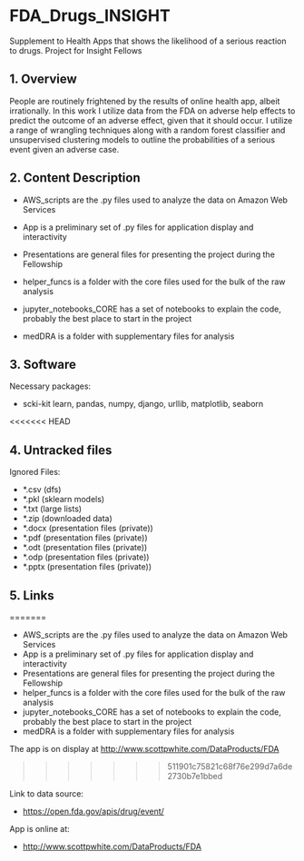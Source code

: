 # FDA_Drugs_INSIGHT
Supplement to Health Apps that shows the likelihood of a serious reaction to drugs. Project for Insight Fellows

## 1. Overview

People are routinely frightened by the results of online health app, albeit irrationally. In this work I utilize data from the FDA on adverse help effects to predict the outcome of an adverse effect, given that it should occur. I utilize a range of wrangling techniques along with a random forest classifier and unsupervised clustering models to outline the probabilities of a serious event given an adverse case. 

## 2. Content Description

- AWS_scripts are the .py files used to analyze the data on Amazon Web Services

- App is a preliminary set of .py files for application display and interactivity

- Presentations are general files for presenting the project during the Fellowship

- helper_funcs is a folder with the core files used for the bulk of the raw analysis

- jupyter_notebooks_CORE has a set of notebooks to explain the code, probably the best place to start in the project

- medDRA is a folder with supplementary files for analysis

## 3. Software

Necessary packages:
- scki-kit learn, pandas, numpy, django, urllib, matplotlib, seaborn

<<<<<<< HEAD
## 4. Untracked files

Ignored Files:
- *.csv (dfs)
- *.pkl (sklearn models)
- *.txt (large lists)
- *.zip (downloaded data)
- *.docx (presentation files (private))
- *.pdf (presentation files (private))
- *.odt (presentation files (private))
- *.odp (presentation files (private))
- *.pptx (presentation files (private))

## 5. Links
=======
- AWS_scripts are the .py files used to analyze the data on Amazon Web Services
- App is a preliminary set of .py files for application display and interactivity
- Presentations are general files for presenting the project during the Fellowship
- helper_funcs is a folder with the core files used for the bulk of the raw analysis
- jupyter_notebooks_CORE has a set of notebooks to explain the code, probably the best place to start in the project
- medDRA is a folder with supplementary files for analysis

The app is on display at http://www.scottpwhite.com/DataProducts/FDA

>>>>>>> 511901c75821c68f76e299d7a6de2730b7e1bbed

Link to data source:
- https://open.fda.gov/apis/drug/event/

App is online at:
- http://www.scottpwhite.com/DataProducts/FDA

